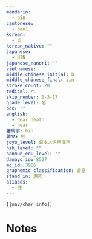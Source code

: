 ```yaml
---
mandarin:
  - bīn
cantonese:
  - ban1
korean:
  - 빈
korean_native: ""
japanese:
  - HIN
japanese_nanori: ""
vietnamese:
middle_chinese_initial: b
middle_chinese_final: iɪn
stroke_count: 20
radical: 水
skip_number: 1-3-17
grade_level: 名
pos: ""
english:
  - near death
  - near
羅馬字: bin
韓文: 빈
joyo_level: 日本人名用漢字
hsk_level: ""
hanmun_edu_level: ""
danayo_id: 8527
mc_id: 3986
graphemic_classification: 會意
stand_in: 瀕死
aliases:
  - 濒
---
```

```meta-bind-embed
[[nav/char_info]]
```

# Notes
